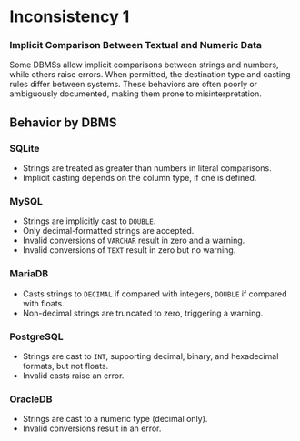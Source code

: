 # Inconsistency 1

### Implicit Comparison Between Textual and Numeric Data

Some DBMSs allow implicit comparisons between strings and numbers, while others raise errors. When permitted, the destination type and casting rules differ between systems. These behaviors are often poorly or ambiguously documented, making them prone to misinterpretation.

## Behavior by DBMS

### SQLite
- Strings are treated as greater than numbers in literal comparisons.
- Implicit casting depends on the column type, if one is defined.

### MySQL
- Strings are implicitly cast to `DOUBLE`.
- Only decimal-formatted strings are accepted.
- Invalid conversions of `VARCHAR` result in zero and a warning.
- Invalid conversions of `TEXT` result in zero but no warning.

### MariaDB
- Casts strings to `DECIMAL` if compared with integers, `DOUBLE` if compared with floats.
- Non-decimal strings are truncated to zero, triggering a warning.

### PostgreSQL
- Strings are cast to `INT`, supporting decimal, binary, and hexadecimal formats, but not floats.
- Invalid casts raise an error.

### OracleDB
- Strings are cast to a numeric type (decimal only).
- Invalid conversions result in an error.
